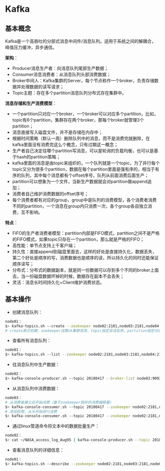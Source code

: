 # Kafka

## 基本概念

Kafka是一个高吞吐的分部式消息中间件/消息队列。适用于系统之间的解耦合，峰值压力缓冲，异步通信。

**架构**：

* Producer消息生产者：向消息队列尾部生产数据；
* Consumer消息消费者：从消息队列头部消费数据；
* Broker中间人：Kafka集群的Server，每个节点称作一个broker，负责存储数据并处理数据的读写请求；
* Topic主题：存在多个partition消息队列分布式存在集群中。

**消息存储和生产消费模型**：

* 一个partition只对应一个broker，一个broker可以对应多个partition，比如，topic有6个partition，集群存在两个broker，那每个broker就管理3个partition；
* 消息直接写入磁盘文件，并不是存储在内存中；
* 根据时间策略（默认一周）删除队列中的消息，而不是消费完就删除，在kafka里面没有消费完这么个概念，只有过期这一概念；
* 生产者自己决定往哪个partition写消息，可以是轮询的负载均衡，也可以是基于hash的partition策略；
* kafka里面的消息是由topic来组织的，一个队列就是一个topic，为了并行每个topic又分为很多个partition，数据在每个partition里面是强有序的，相当于有序的队列，其中每个消息都有个offset序号，队列从前面消费后面生产；
* partition可以想象为一个文件，当新生产数据就会对partition做append追加；
* 消费者自己维护消费数据的offset序号；
* 每个消费者都有对应的group，group中是队列的消费模型，各个消费者消费不同的partition，一个消息在group内只消费一次，各个group各自独立消费，互不影响。

**特点**：

* FIFO的生产者消费者模型：partition内部是FIFO模式，partition之间不是严格的FIFO模式，如果topic只存在一个partition，那么就是严格的FIFO；
* 高性能：单节点支持上千客户端；
* 持久性：直接append到磁盘里面去，这样的好处是直接持久化，数据丢失，第二个好处是顺序的写，消费数据也是顺序的读，所以持久化的同时还能保证顺序读写；
* 分布式：分布式的数据副本，就是同一份数据可以存到多个不同的broker上面去，当一份磁盘数据坏掉的时候，数据存在副本不会丢失；
* 灵活：消息长时间持久化+Client维护消费状态。



## 基本操作

* 创建消息队列：
```bash
node01：
$> kafka-topics.sh --create --zookeeper node02:2181,node03:2181,node04:2181 --topic 20180417 --partitions 3 --replication-factor 3 
# create表示创建，zookeeper设置zk集群信息，topic指定会话名称，partition指定分区名称，replication-factor指定副本个数
```
* 查看所有消息队列：
```bash
node01：
$> kafka-topics.sh --list --zookeeper node02:2181,node03:2181,node04:2181
```
* 往消息队列中生产数据：
```bash
node02：
$> kafka-console-producer.sh --topic 20180417 --broker-list node02:9092,node03:9092,node04:9092
```
* 从消息队列中消费数据：
```bash
node03：
# 从消费者建立后开始消费（基于zookeeper保存的消费偏移量）
$> kafka-console-consumer.sh --topic 20180417 --zookeeper node02:2181,node03:2181,node04:2181 
# 添加权限，从头开始进行消费
$> kafka-console-consumer.sh --topic 20180417 --zookeeper node02:2181,node03:2181,node04:2181 --from-beginning 
```
* 通过linux管道命令将文本中的数据批量生产：
```bash
node02：
$> cat ~/NASA_access_log_Aug95 | kafka-console-producer.sh --topic 20180130 --broker-list node01:9092,node02:9092,node03:9092
```
* 查看消息队列的详细信息：
```bash
node01：
$> kafka-topics.sh --describe --zookeeper node02:2181,node03:2181,node04:2181 --topic 20180417
```